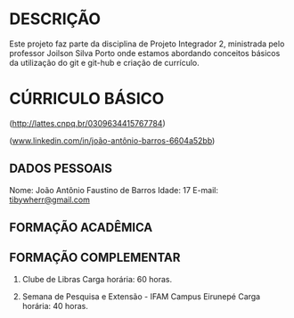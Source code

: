 
# DESCRIÇÃO

Este projeto faz parte da disciplina de Projeto Integrador 2, ministrada pelo professor Joilson Silva Porto onde estamos abordando conceitos básicos da utilização do git e git-hub e criação de currículo.

# CÚRRICULO BÁSICO

(http://lattes.cnpq.br/0309634415767784)

(www.linkedin.com/in/joão-antônio-barros-6604a52bb)

## DADOS PESSOAIS

Nome: João Antônio Faustino de Barros
Idade: 17
E-mail: tibywherr@gmail.com

## FORMAÇÃO ACADÊMICA

## FORMAÇÃO COMPLEMENTAR

1. Clube de Libras
Carga horária: 60 horas.

2. Semana de Pesquisa e Extensão - IFAM Campus Eirunepé
Carga horária: 40 horas.
